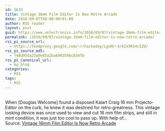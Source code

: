 ```yaml
---
id: 1633
title: Vintage 16mm Film Editor Is Now Retro Arcade
date: 2016-09-07T00:00:00+01:00
author: RSS reader
layout: post
guid: https://www.uelectronics.info/2016/09/07/vintage-16mm-film-editor-is-now-retro-arcade/
permalink: /2016/09/07/vintage-16mm-film-editor-is-now-retro-arcade/
rss_pi_source_url:
  - https://feedproxy.google.com/~r/hackaday/LgoM/~3/kIe5RS4cSZU/
rss_pi_source_md5:
  - f48d95da22e0e85a2ba690359bcb34fb
rss_pi_canonical_url:
  - my_blog
categories:
  - RSS
tags:
  - RSS
---
```

&#013;  
When [Douglas Welcome] found a disposed Kalart Craig 16 mm Projecto-Editor on the curb, he knew it was destined for retro-greatness. This vintage looking device was once used to view and cut 16 mm film strips, and still in mint condition, it was just too cool to pass up. With help of…&#013;  
Source: <a href="https://feedproxy.google.com/~r/hackaday/LgoM/~3/kIe5RS4cSZU/" target="_blank">Vintage 16mm Film Editor Is Now Retro Arcade</a>